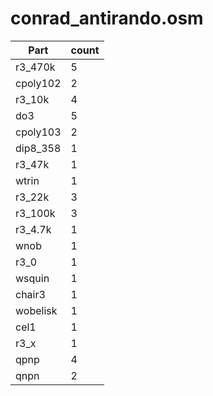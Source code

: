 conrad_antirando.osm
==========
| **Part** | **count** |
|----------|-----------|
|r3_470k|5| 
|cpoly102|2| 
|r3_10k|4| 
|do3|5| 
|cpoly103|2| 
|dip8_358|1| 
|r3_47k|1| 
|wtrin|1| 
|r3_22k|3| 
|r3_100k|3| 
|r3_4.7k|1| 
|wnob|1| 
|r3_0|1| 
|wsquin|1| 
|chair3|1| 
|wobelisk|1| 
|cel1|1| 
|r3_x|1| 
|qpnp|4| 
|qnpn|2| 
